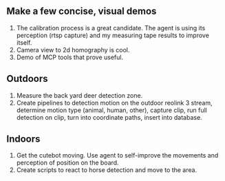 ## Make a few concise, visual demos
1. The calibration process is a great candidate. The agent is using its perception (rtsp capture) and my measuring tape results to improve itself.
2. Camera view to 2d homography is cool.
3. Demo of MCP tools that prove useful. 


## Outdoors
1. Measure the back yard deer detection zone.
2. Create pipelines to detection motion on the outdoor reolink 3 stream, determine motion type (animal, human, other), capture clip, run full detection on clip, turn into coordinate paths, insert into database. 

## Indoors
1. Get the cutebot moving. Use agent to self-improve the movements and perception of position on the board.
2. Create scripts to react to horse detection and move to the area. 